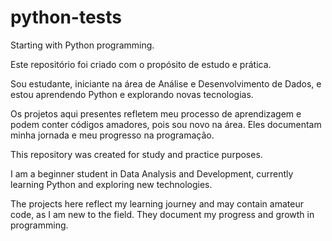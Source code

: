 # python-tests
Starting with Python programming.

Este repositório foi criado com o propósito de estudo e prática.

Sou estudante, iniciante na área de Análise e Desenvolvimento de Dados, e estou aprendendo Python e explorando novas tecnologias.

Os projetos aqui presentes refletem meu processo de aprendizagem e podem conter códigos amadores, pois sou novo na área. Eles documentam minha jornada e meu progresso na programação.

This repository was created for study and practice purposes.

I am a beginner student in Data Analysis and Development, currently learning Python and exploring new technologies.

The projects here reflect my learning journey and may contain amateur code, as I am new to the field. They document my progress and growth in programming.